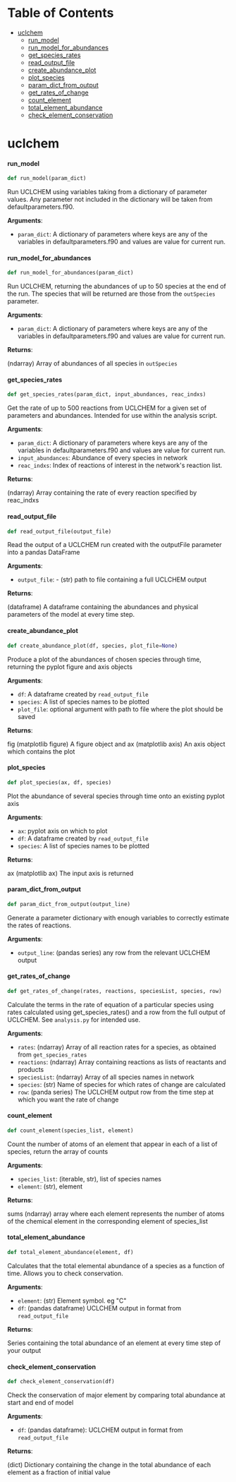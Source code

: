 # Table of Contents

* [uclchem](#uclchem)
  * [run\_model](#uclchem.run_model)
  * [run\_model\_for\_abundances](#uclchem.run_model_for_abundances)
  * [get\_species\_rates](#uclchem.get_species_rates)
  * [read\_output\_file](#uclchem.read_output_file)
  * [create\_abundance\_plot](#uclchem.create_abundance_plot)
  * [plot\_species](#uclchem.plot_species)
  * [param\_dict\_from\_output](#uclchem.param_dict_from_output)
  * [get\_rates\_of\_change](#uclchem.get_rates_of_change)
  * [count\_element](#uclchem.count_element)
  * [total\_element\_abundance](#uclchem.total_element_abundance)
  * [check\_element\_conservation](#uclchem.check_element_conservation)

<a id="uclchem"></a>

# uclchem

<a id="uclchem.run_model"></a>

#### run\_model

```python
def run_model(param_dict)
```

Run UCLCHEM using variables taking from a dictionary of parameter values. Any parameter
not included in the dictionary will be taken from defaultparameters.f90.

**Arguments**:

- `param_dict`: A dictionary of parameters where keys are any of the variables in defaultparameters.f90 and values are value for current run.

<a id="uclchem.run_model_for_abundances"></a>

#### run\_model\_for\_abundances

```python
def run_model_for_abundances(param_dict)
```

Run UCLCHEM, returning the abundances of up to 50 species at the end of the run. The species that will be returned are those from the `outSpecies` parameter.

**Arguments**:


- `param_dict`: A dictionary of parameters where keys are any of the variables in defaultparameters.f90 and values are value for current run.

**Returns**:

(ndarray) Array of abundances of all species in `outSpecies`

<a id="uclchem.get_species_rates"></a>

#### get\_species\_rates

```python
def get_species_rates(param_dict, input_abundances, reac_indxs)
```

Get the rate of up to 500 reactions from UCLCHEM for a given set of parameters and abundances.
Intended for use within the analysis script.

**Arguments**:


- `param_dict`: A dictionary of parameters where keys are any of the variables in defaultparameters.f90 and values are value for current run.
- `input_abundances`: Abundance of every species in network
- `reac_indxs`: Index of reactions of interest in the network's reaction list.

**Returns**:

(ndarray) Array containing the rate of every reaction specified by reac_indxs

<a id="uclchem.read_output_file"></a>

#### read\_output\_file

```python
def read_output_file(output_file)
```

Read the output of a UCLCHEM run created with the outputFile parameter into a pandas DataFrame

**Arguments**:


- `output_file`: - (str) path to file containing a full UCLCHEM output

**Returns**:

(dataframe) A dataframe containing the abundances and physical parameters of the model at every time step.

<a id="uclchem.create_abundance_plot"></a>

#### create\_abundance\_plot

```python
def create_abundance_plot(df, species, plot_file=None)
```

Produce a plot of the abundances of chosen species through time, returning the pyplot
figure and axis objects

**Arguments**:


- `df`: A dataframe created by `read_output_file`
- `species`: A list of species names to be plotted
- `plot_file`: optional argument with path to file where the plot should be saved

**Returns**:

fig (matplotlib figure) A figure object and ax (matplotlib axis) An axis object which contains the plot

<a id="uclchem.plot_species"></a>

#### plot\_species

```python
def plot_species(ax, df, species)
```

Plot the abundance of several species through time onto an existing pyplot axis

**Arguments**:


- `ax`: pyplot axis on which to plot
- `df`: A dataframe created by `read_output_file`
- `species`: A list of species names to be plotted

**Returns**:

ax (matplotlib ax) The input axis is returned

<a id="uclchem.param_dict_from_output"></a>

#### param\_dict\_from\_output

```python
def param_dict_from_output(output_line)
```

Generate a parameter dictionary with enough variables to correctly estimate the rates of
reactions.

**Arguments**:

- `output_line`: (pandas series) any row from the relevant UCLCHEM output

<a id="uclchem.get_rates_of_change"></a>

#### get\_rates\_of\_change

```python
def get_rates_of_change(rates, reactions, speciesList, species, row)
```

Calculate the terms in the rate of equation of a particular species using rates calculated using
get_species_rates() and a row from the full output of UCLCHEM. See `analysis.py` for intended use.

**Arguments**:

- `rates`: (ndarray) Array of all reaction rates for a species, as obtained from `get_species_rates`
- `reactions`: (ndarray) Array containing reactions as lists of reactants and products
- `speciesList`: (ndarray) Array of all species names in network
- `species`: (str) Name of species for which rates of change are calculated
- `row`: (panda series) The UCLCHEM output row from the time step at which you want the rate of change

<a id="uclchem.count_element"></a>

#### count\_element

```python
def count_element(species_list, element)
```

Count the number of atoms of an element that appear in each of a list of species,
return the array of counts

**Arguments**:


- `species_list`: (iterable, str), list of species names
- `element`: (str), element

**Returns**:

sums (ndarray) array where each element represents the number of atoms of the chemical element in the corresponding element of species_list

<a id="uclchem.total_element_abundance"></a>

#### total\_element\_abundance

```python
def total_element_abundance(element, df)
```

Calculates that the total elemental abundance of a species as a function of time. Allows you to check conservation.

**Arguments**:


- `element`: (str) Element symbol. eg "C"
- `df`: (pandas dataframe) UCLCHEM output in format from `read_output_file`

**Returns**:

Series containing the total abundance of an element at every time step of your output

<a id="uclchem.check_element_conservation"></a>

#### check\_element\_conservation

```python
def check_element_conservation(df)
```

Check the conservation of major element by comparing total abundance at start and end of model

**Arguments**:


- `df`: (pandas dataframe): UCLCHEM output in format from `read_output_file`

**Returns**:

(dict) Dictionary containing the change in the total abundance of each element as a fraction of initial value

